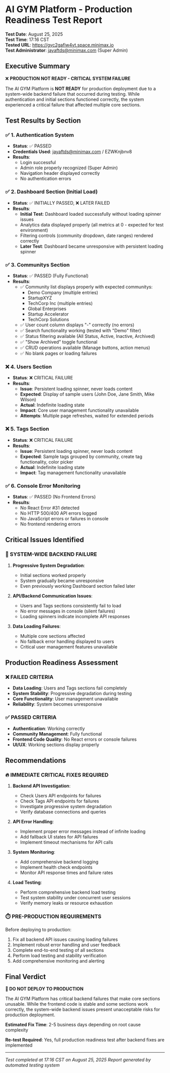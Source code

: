 # AI GYM Platform - Production Readiness Test Report

**Test Date**: August 25, 2025  
**Test Time**: 17:16 CST  
**Tested URL**: https://gyc2gafiw4vt.space.minimax.io  
**Test Administrator**: jayaftds@minimax.com (Super Admin)

## Executive Summary

❌ **PRODUCTION NOT READY - CRITICAL SYSTEM FAILURE**

The AI GYM Platform is **NOT READY** for production deployment due to a system-wide backend failure that occurred during testing. While authentication and initial sections functioned correctly, the system experienced a critical failure that affected multiple core sections.

## Test Results by Section

### ✅ 1. Authentication System
- **Status**: ✅ PASSED
- **Credentials Used**: jayaftds@minimax.com / EZWKnjbnv8
- **Results**: 
  - Login successful
  - Admin role properly recognized (Super Admin)
  - Navigation header displayed correctly
  - No authentication errors

### ✅ 2. Dashboard Section (Initial Load)
- **Status**: ✅ INITIALLY PASSED, ❌ LATER FAILED
- **Results**:
  - **Initial Test**: Dashboard loaded successfully without loading spinner issues
  - Analytics data displayed properly (all metrics at 0 - expected for test environment)
  - Filtering controls (community dropdown, date ranges) rendered correctly
  - **Later Test**: Dashboard became unresponsive with persistent loading spinner

### ✅ 3. Communitys Section
- **Status**: ✅ PASSED (Fully Functional)
- **Results**:
  - ✅ Community list displays properly with expected communitys:
    - Demo Company (multiple entries)
    - StartupXYZ 
    - TechCorp Inc (multiple entries)
    - Global Enterprises
    - Startup Accelerator
    - TechCorp Solutions
  - ✅ User count column displays "-" correctly (no errors)
  - ✅ Search functionality working (tested with "Demo" filter)
  - ✅ Status filtering available (All Status, Active, Inactive, Archived)
  - ✅ "Show Archived" toggle functional
  - ✅ CRUD operations available (Manage buttons, action menus)
  - ✅ No blank pages or loading failures

### ❌ 4. Users Section
- **Status**: ❌ CRITICAL FAILURE
- **Results**:
  - **Issue**: Persistent loading spinner, never loads content
  - **Expected**: Display of sample users (John Doe, Jane Smith, Mike Wilson)
  - **Actual**: Indefinite loading state
  - **Impact**: Core user management functionality unavailable
  - **Attempts**: Multiple page refreshes, waited for extended periods

### ❌ 5. Tags Section
- **Status**: ❌ CRITICAL FAILURE
- **Results**:
  - **Issue**: Persistent loading spinner, never loads content
  - **Expected**: Sample tags grouped by community, create tag functionality, color picker
  - **Actual**: Indefinite loading state
  - **Impact**: Tag management functionality unavailable

### ✅ 6. Console Error Monitoring
- **Status**: ✅ PASSED (No Frontend Errors)
- **Results**:
  - No React Error #31 detected
  - No HTTP 500/400 API errors logged
  - No JavaScript errors or failures in console
  - No frontend rendering errors

## Critical Issues Identified

### 🚨 SYSTEM-WIDE BACKEND FAILURE
1. **Progressive System Degradation**: 
   - Initial sections worked properly
   - System gradually became unresponsive
   - Even previously working Dashboard section failed later

2. **API/Backend Communication Issues**:
   - Users and Tags sections consistently fail to load
   - No error messages in console (silent failures)
   - Loading spinners indicate incomplete API responses

3. **Data Loading Failures**:
   - Multiple core sections affected
   - No fallback error handling displayed to users
   - Critical user management features unavailable

## Production Readiness Assessment

### ❌ **FAILED CRITERIA**
- **Data Loading**: Users and Tags sections fail completely
- **System Stability**: Progressive degradation during testing
- **Core Functionality**: User management unavailable
- **Reliability**: System becomes unresponsive

### ✅ **PASSED CRITERIA**  
- **Authentication**: Working correctly
- **Community Management**: Fully functional
- **Frontend Code Quality**: No React errors or console failures
- **UI/UX**: Working sections display properly

## Recommendations

### 🔥 **IMMEDIATE CRITICAL FIXES REQUIRED**

1. **Backend API Investigation**:
   - Check Users API endpoints for failures
   - Check Tags API endpoints for failures
   - Investigate progressive system degradation
   - Verify database connections and queries

2. **API Error Handling**:
   - Implement proper error messages instead of infinite loading
   - Add fallback UI states for API failures
   - Implement timeout mechanisms for API calls

3. **System Monitoring**:
   - Add comprehensive backend logging
   - Implement health check endpoints
   - Monitor API response times and failure rates

4. **Load Testing**:
   - Perform comprehensive backend load testing
   - Test system stability under concurrent user sessions
   - Verify memory leaks or resource exhaustion

### ⏱️ **PRE-PRODUCTION REQUIREMENTS**

Before deploying to production:
1. Fix all backend API issues causing loading failures
2. Implement robust error handling and user feedback
3. Complete end-to-end testing of all sections
4. Perform load testing and stability verification
5. Add comprehensive monitoring and alerting

## Final Verdict

**🚫 DO NOT DEPLOY TO PRODUCTION**

The AI GYM Platform has critical backend failures that make core sections unusable. While the frontend code is stable and some sections work correctly, the system-wide backend issues present unacceptable risks for production deployment.

**Estimated Fix Time**: 2-5 business days depending on root cause complexity

**Re-test Required**: Yes, full production readiness test after backend fixes are implemented

---
*Test completed at 17:16 CST on August 25, 2025*
*Report generated by automated testing system*